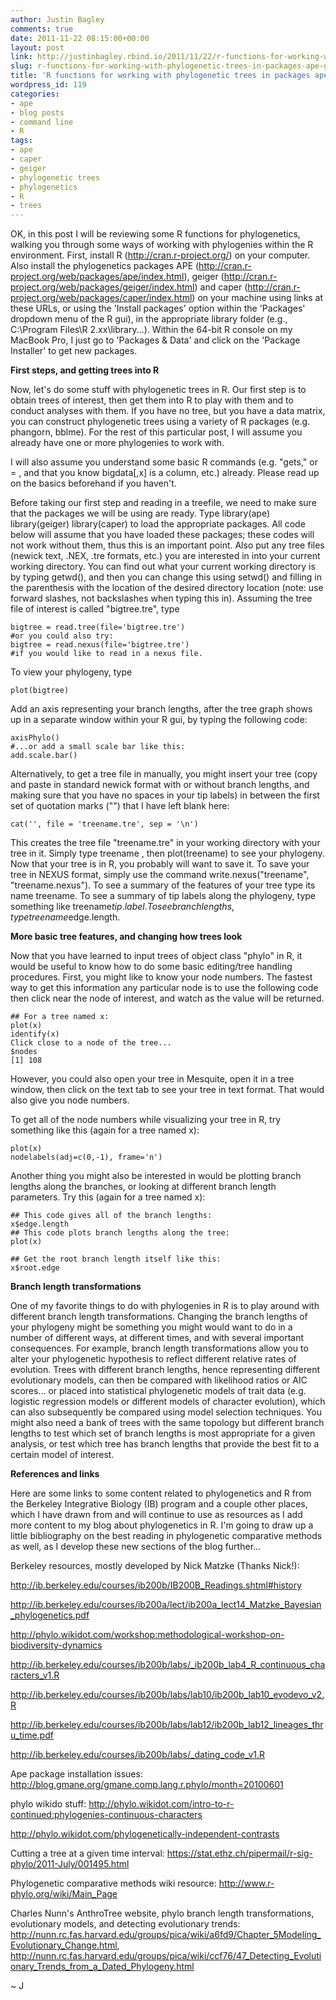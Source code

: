 ```yaml
---
author: Justin Bagley
comments: true
date: 2011-11-22 08:15:00+00:00
layout: post
link: http://justinbagley.rbind.io/2011/11/22/r-functions-for-working-with-phylogenetic-trees-in-packages-ape-geiger-and-caper-part-i/
slug: r-functions-for-working-with-phylogenetic-trees-in-packages-ape-geiger-and-caper-part-i
title: 'R functions for working with phylogenetic trees in packages ape, geiger, and caper: Part I'
wordpress_id: 119
categories:
- ape
- blog posts
- command line
- R
tags:
- ape
- caper
- geiger
- phylogenetic trees
- phylogenetics
- R
- trees
---
```


OK, in this post I will be reviewing some R functions for phylogenetics, walking you through some ways of working with phylogenies within the R environment. First, install R (http://cran.r-project.org/) on your computer. Also install the phylogenetics packages APE (http://cran.r-project.org/web/packages/ape/index.html), geiger (http://cran.r-project.org/web/packages/geiger/index.html) and caper (http://cran.r-project.org/web/packages/caper/index.html) on your machine using links at these URLs, or using the 'Install packages' option within the 'Packages' dropdown menu of the R gui), in the appropriate library folder (e.g., C:\Program Files\R 2.xx\library...). Within the 64-bit R console on my MacBook Pro, I just go to 'Packages & Data' and click on the 'Package Installer' to get new packages.  


**First steps, and getting trees into R**   

Now, let's do some stuff with phylogenetic trees in R. Our first step is to obtain trees of interest, then get them into R to play with them and to conduct analyses with them. If you have no tree, but you have a data matrix, you can construct phylogenetic trees using a variety of R packages (e.g. phangorn, bblme). For the rest of this particular post, I will assume you already have one or more phylogenies to work with.   
   
I will also assume you understand some basic R commands (e.g. "gets," or = , and that you know bigdata[,x] is a column, etc.) already. Please read up on the basics beforehand if you haven't.   
   
Before taking our first step and reading in a treefile, we need to make sure that the packages we will be using are ready. Type library(ape) library(geiger) library(caper) to load the appropriate packages. All code below will assume that you have loaded these packages; these codes will not work without them, thus this is an important point. Also put any tree files (newick text, .NEX, .tre formats, etc.) you are interested in into your current working directory. You can find out what your current working directory is by typing getwd(), and then you can change this using setwd() and filling in the parenthesis with the location of the desired directory location (note: use forward slashes, not backslashes when typing this in). Assuming the tree file of interest is called "bigtree.tre", type

```
bigtree = read.tree(file='bigtree.tre')
#or you could also try:
bigtree = read.nexus(file='bigtree.tre')
#if you would like to read in a nexus file.
```

To view your phylogeny, type

```
plot(bigtree)
```


Add an axis representing your branch lengths, after the tree graph shows up in a separate window within your R gui, by typing the following code:

```
axisPhylo()
#...or add a small scale bar like this:
add.scale.bar()
```


Alternatively, to get a tree file in manually, you might insert your tree (copy and paste in standard newick format with or without branch lengths, and making sure that you have no spaces in your tip labels) in between the first set of quotation marks ("") that I have left blank here:

```
cat('', file = 'treename.tre', sep = '\n')
```


This creates the tree file "treename.tre" in your working directory with your tree in it. Simply type treename , then plot(treename) to see your phylogeny. Now that your tree is in R, you probably will want to save it. To save your tree in NEXUS format, simply use the command write.nexus("treename", "treename.nexus"). To see a summary of the features of your tree type its name treename. To see a summary of tip labels along the phylogeny, type something like treename$tip.label. To see branch lengths, type treename$edge.length.      


**More basic tree features, and changing how trees look**   
   
Now that you have learned to input trees of object class "phylo" in R, it would be useful to know how to do some basic editing/tree handling procedures. First, you might like to know your node numbers. The fastest way to get this information any particular node is to use the following code then click near the node of interest, and watch as the value will be returned.

```
## For a tree named x:
plot(x)
identify(x)
Click close to a node of the tree...
$nodes
[1] 108
```


However, you could also open your tree in Mesquite, open it in a tree window, then click on the text tab to see your tree in text format. That would also give you node numbers.  

To get all of the node numbers while visualizing your tree in R, try something like this (again for a tree named x):

```
plot(x)
nodelabels(adj=c(0,-1), frame='n')
```

Another thing you might also be interested in would be plotting branch lengths along the branches, or looking at different branch length parameters. Try this (again for a tree named x):

```
## This code gives all of the branch lengths:
x$edge.length
## This code plots branch lengths along the tree:
plot(x)
  
## Get the root branch length itself like this:
x$root.edge
```


**Branch length transformations**  

One of my favorite things to do with phylogenies in R is to play around with different branch length transformations. Changing the branch lengths of your phylogeny might be something you might would want to do in a number of different ways, at different times, and with several important consequences. For example, branch length transformations allow you to alter your phylogenetic hypothesis to reflect different relative rates of evolution. Trees with different branch lengths, hence representing different evolutionary models, can then be compared with likelihood ratios or AIC scores... or placed into statistical phylogenetic models of trait data (e.g. logistic regression models or different models of character evolution), which can also subsequently be compared using model selection techniques. You might also need a bank of trees with the same topology but different branch lengths to test which set of branch lengths is most appropriate for a given analysis, or test which tree has branch lengths that provide the best fit to a certain model of interest.  


**References and links**  

Here are some links to some content related to phylogenetics and R from the Berkeley Integrative Biology (IB) program and a couple other places, which I have drawn from and will continue to use as resources as I add more content to my blog about phylogenetics in R. I'm going to draw up a little bibliography on the best reading in phylogenetic comparative methods as well, as I develop these new sections of the blog further...  

   
Berkeley resources, mostly developed by Nick Matzke (Thanks Nick!):  

http://ib.berkeley.edu/courses/ib200b/IB200B_Readings.shtml#history  

http://ib.berkeley.edu/courses/ib200a/lect/ib200a_lect14_Matzke_Bayesian_phylogenetics.pdf  

http://phylo.wikidot.com/workshop:methodological-workshop-on-biodiversity-dynamics  

http://ib.berkeley.edu/courses/ib200b/labs/_ib200b_lab4_R_continuous_characters_v1.R  

http://ib.berkeley.edu/courses/ib200b/labs/lab10/ib200b_lab10_evodevo_v2.R  

http://ib.berkeley.edu/courses/ib200b/labs/lab12/ib200b_lab12_lineages_thru_time.pdf  

http://ib.berkeley.edu/courses/ib200b/labs/_dating_code_v1.R  

Ape package installation issues: http://blog.gmane.org/gmane.comp.lang.r.phylo/month=20100601   

phylo wikido stuff: http://phylo.wikidot.com/intro-to-r-continued:phylogenies-continuous-characters  

http://phylo.wikidot.com/phylogenetically-independent-contrasts   

Cutting a tree at a given time interval: https://stat.ethz.ch/pipermail/r-sig-phylo/2011-July/001495.html  

Phylogenetic comparative methods wiki resource: http://www.r-phylo.org/wiki/Main_Page  

Charles Nunn's AnthroTree website, phylo branch length transformations, evolutionary models, and detecting evolutionary trends: http://nunn.rc.fas.harvard.edu/groups/pica/wiki/a6fd9/Chapter_5Modeling_Evolutionary_Change.html, http://nunn.rc.fas.harvard.edu/groups/pica/wiki/ccf76/47_Detecting_Evolutionary_Trends_from_a_Dated_Phylogeny.html   

 ~ J
